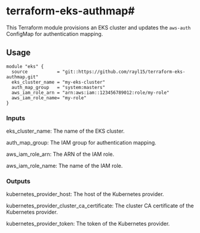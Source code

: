# terraform-eks-authmap#

This Terraform module provisions an EKS cluster and updates the `aws-auth` ConfigMap for authentication mapping.

## Usage

```hcl
module "eks" {
  source           = "git::https://github.com/rayl15/terraform-eks-authmap.git"
  eks_cluster_name = "my-eks-cluster"
  auth_map_group   = "system:masters"
  aws_iam_role_arn = "arn:aws:iam::123456789012:role/my-role"
  aws_iam_role_name= "my-role"
}
```

### Inputs
eks_cluster_name: The name of the EKS cluster.

auth_map_group: The IAM group for authentication mapping.

aws_iam_role_arn: The ARN of the IAM role.

aws_iam_role_name: The name of the IAM role.

### Outputs
kubernetes_provider_host: The host of the Kubernetes provider.

kubernetes_provider_cluster_ca_certificate: The cluster CA certificate of the Kubernetes provider.

kubernetes_provider_token: The token of the Kubernetes provider.
